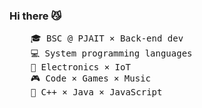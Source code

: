 ### Hi there 😼
<pre>
    🎓 BSC @ PJAIT × Back-end dev
    💻 System programming languages
    📖 Electronics × IoT
    🎮 Code × Games × Music
    🔧 C++ × Java × JavaScript
</pre>
